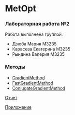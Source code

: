 # MetOpt
### Лабораторная работа №2
Работа выполнена группой:
* Дзюба Мария M3235
* Карасева Екатерина M3235
* Рындина Валерия M3235

### Методы
* [GradientMethod](app/src/main/java/com/example/metopt/nmethods/GradientMethod.java)
* [FastGradientMethod](app/src/main/java/com/example/nmetopt/methods/FastGradientMethod.java)
* [ConjugateGradientMethod](app/src/main/java/com/example/metopt/nmethods/ConjugateGradientMethod.java)


[Отчет](МетодыОптимизации.pdf)

[Приложение](GirlsMetOpt.apk)

